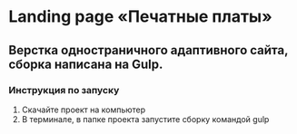 # Landing page «Печатные платы»
Верстка одностраничного адаптивного сайта, сборка написана на Gulp.
---

### Инструкция по запуску
1. Скачайте проект на компьютер
2. В терминале, в папке проекта запустите сборку командой gulp
